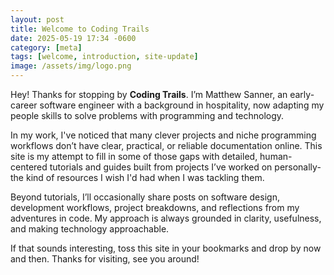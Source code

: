 ```yaml
---
layout: post
title: Welcome to Coding Trails
date: 2025-05-19 17:34 -0600
category: [meta]
tags: [welcome, introduction, site-update]
image: /assets/img/logo.png
---
```


Hey! Thanks for stopping by **Coding Trails**. I’m Matthew Sanner, an early-career software engineer with a background in hospitality, now adapting my people skills to solve problems with programming and technology. 

In my work, I've noticed that many clever projects and niche programming workflows don’t have clear, practical, or reliable documentation online. This site is my attempt to fill in some of those gaps with detailed, human-centered tutorials and guides built from projects I’ve worked on personally- the kind of resources I wish I'd had when I was tackling them.

Beyond tutorials, I’ll occasionally share posts on software design, development workflows, project breakdowns, and reflections from my adventures in code. My approach is always grounded in clarity, usefulness, and making technology approachable.

If that sounds interesting, toss this site in your bookmarks and drop by now and then. Thanks for visiting, see you around!

